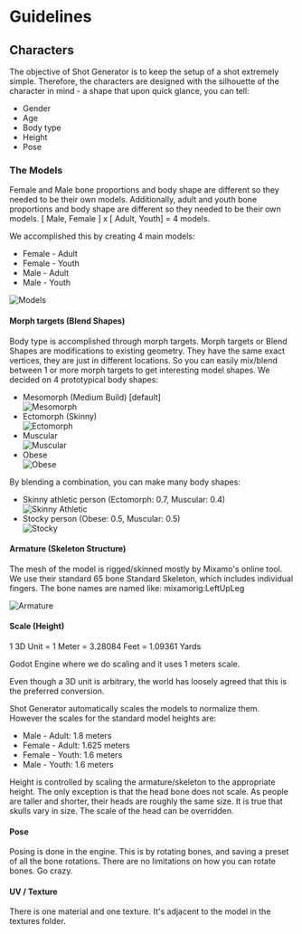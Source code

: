 # Guidelines

## Characters

The objective of Shot Generator is to keep the setup of a shot extremely simple. Therefore, the characters are designed with the silhouette of the character in mind - a shape that upon quick glance, you can tell:

- Gender
- Age
- Body type
- Height
- Pose

### The Models

Female and Male bone proportions and body shape are different so they needed to be their own models. Additionally, adult and youth bone proportions and body shape are different so they needed to be their own models. [ Male, Female ] x [ Adult, Youth] = 4 models.

We accomplished this by creating 4 main models:

- Female - Adult
- Female - Youth
- Male - Adult
- Male - Youth

![Models](https://user-images.githubusercontent.com/441117/50731218-9b1b4680-112c-11e9-844f-e950ba16b6ec.png)

#### Morph targets (Blend Shapes)

Body type is accomplished through morph targets. Morph targets or Blend Shapes are modifications to existing geometry. They have the same exact vertices, they are just in different locations. So you can easily mix/blend between 1 or more morph targets to get interesting model shapes. We decided on 4 prototypical body shapes:

- Mesomorph (Medium Build) [default]  
  ![Mesomorph](https://user-images.githubusercontent.com/441117/50731145-7bcfe980-112b-11e9-86c5-2157ef20b45f.png)
- Ectomorph (Skinny)  
  ![Ectomorph](https://user-images.githubusercontent.com/441117/50731176-fc8ee580-112b-11e9-9102-a83692533551.png)
- Muscular  
  ![Muscular](https://user-images.githubusercontent.com/441117/50731184-221bef00-112c-11e9-915f-b7f086ee2ba6.png)
- Obese  
  ![Obese](https://user-images.githubusercontent.com/441117/50731190-3eb82700-112c-11e9-9978-9b349252ba2c.png)

By blending a combination, you can make many body shapes:

- Skinny athletic person (Ectomorph: 0.7, Muscular: 0.4)  
  ![Skinny Athletic](https://user-images.githubusercontent.com/441117/50731203-6f985c00-112c-11e9-96e8-4a84655810d9.png)
- Stocky person (Obese: 0.5, Muscular: 0.5)  
  ![Stocky](https://user-images.githubusercontent.com/441117/50731207-74f5a680-112c-11e9-8428-4b7f3ff38261.png)

#### Armature (Skeleton Structure)

The mesh of the model is rigged/skinned mostly by Mixamo's online tool. We use their standard 65 bone Standard Skeleton, which includes individual fingers. The bone names are named like: mixamorig:LeftUpLeg

![Armature](https://user-images.githubusercontent.com/441117/50726908-49999a00-10e1-11e9-8bbc-71aefa5df0ac.png)

#### Scale (Height)

1 3D Unit = 1 Meter = 3.28084 Feet = 1.09361 Yards

Godot Engine where we do scaling and it uses 1 meters scale.

Even though a 3D unit is arbitrary, the world has loosely agreed that this is the preferred conversion.

Shot Generator automatically scales the models to normalize them. However the scales for the standard model heights are:

- Male - Adult: 1.8 meters
- Female - Adult: 1.625 meters
- Female - Youth: 1.6 meters
- Male - Youth: 1.6 meters

Height is controlled by scaling the armature/skeleton to the appropriate height. The only exception is that the head bone does not scale. As people are taller and shorter, their heads are roughly the same size. It is true that skulls vary in size. The scale of the head can be overridden.

#### Pose

Posing is done in the engine. This is by rotating bones, and saving a preset of all the bone rotations. There are no limitations on how you can rotate bones. Go crazy.

#### UV / Texture

There is one material and one texture. It's adjacent to the model in the textures folder.
